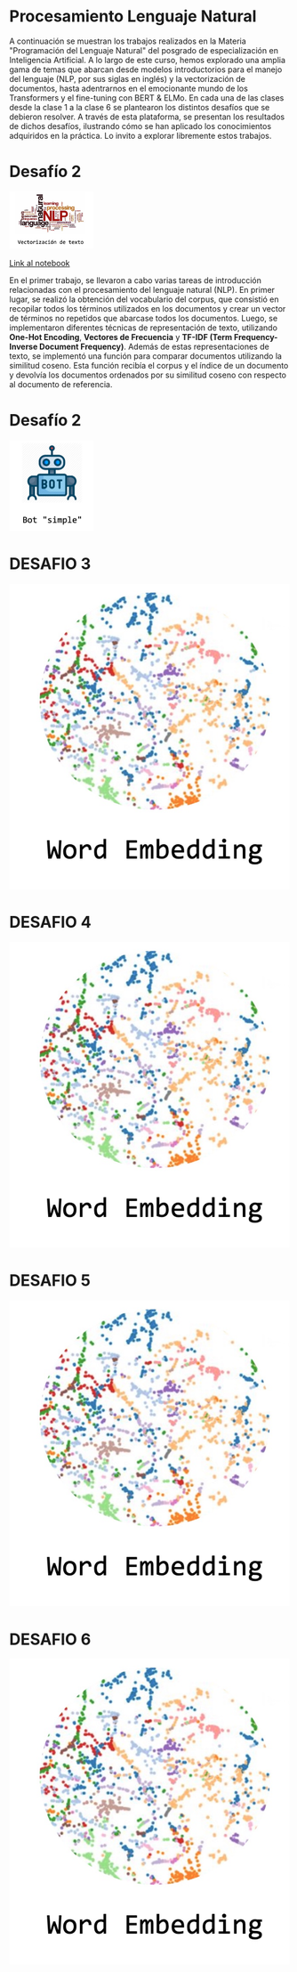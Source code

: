 # Procesamiento Lenguaje Natural

A continuación se muestran los trabajos realizados en la Materia "Programación del Lenguaje Natural" del posgrado de especialización en Inteligencia Artificial. A lo largo de este curso, hemos explorado una amplia gama de temas que abarcan desde modelos introductorios para el manejo del lenguaje (NLP, por sus siglas en inglés) y la vectorización de documentos, hasta adentrarnos en el emocionante mundo de los Transformers y el fine-tuning con BERT & ELMo. En cada una de las clases desde la clase 1 a la clase 6 se plantearon los distintos desafíos que se debieron resolver. A través de esta plataforma, se presentan los resultados de dichos desafíos, ilustrando cómo se han aplicado los conocimientos adquiridos en la práctica. Lo invito a explorar libremente estos trabajos.

# Desafío 2

<img src="img/desafio1_img.jpg" width="30%" height="30%">

[Link al notebook](https://github.com/LucianoSmith/RCS/blob/main/desafio_1/desafio_1.ipynb)

En el primer trabajo, se llevaron a cabo varias tareas de introducción relacionadas con el procesamiento del lenguaje natural (NLP). En primer lugar, se realizó la obtención del vocabulario del corpus, que consistió en recopilar todos los términos utilizados en los documentos y crear un vector de términos no repetidos que abarcase todos los documentos. Luego, se implementaron diferentes técnicas de representación de texto, utilizando **One-Hot Encoding**, **Vectores de Frecuencia** y 
**TF-IDF (Term Frequency-Inverse Document Frequency)**. Además de estas representaciones de texto, se implementó una función para comparar documentos utilizando la similitud coseno. Esta función recibía el corpus y el índice de un documento y devolvía los documentos ordenados por su similitud coseno con respecto al documento de referencia. 

# Desafío 2
<img src="img/desafio2_img.jpg" width="30%" height="30%">


# DESAFIO 3
![image description](img/desafio3_img.jpg)


# DESAFIO 4
![image description](img/desafio3_img.jpg)


# DESAFIO 5
![image description](img/desafio3_img.jpg)


# DESAFIO 6
![image description](img/desafio3_img.jpg)
